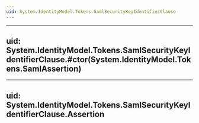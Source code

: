 ```yaml
---
uid: System.IdentityModel.Tokens.SamlSecurityKeyIdentifierClause
---
```


---
uid: System.IdentityModel.Tokens.SamlSecurityKeyIdentifierClause.#ctor(System.IdentityModel.Tokens.SamlAssertion)
---

---
uid: System.IdentityModel.Tokens.SamlSecurityKeyIdentifierClause.Assertion
---
